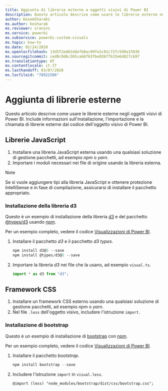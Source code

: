 ```yaml
---
title: Aggiunta di librerie esterne a oggetti visivi di Power BI
description: Questo articolo descrive come usare le librerie esterne negli oggetti visivi di Power BI.
author: KesemSharabi
ms.author: kesharab
ms.reviewer: sranins
ms.service: powerbi
ms.subservice: powerbi-custom-visuals
ms.topic: how-to
ms.date: 02/24/2020
ms.openlocfilehash: 13d5f2ed62ddefb8ac99fe2c91c72fc599a15936
ms.sourcegitcommit: ced8c9d6c365cab6f63fbe8367fb33e6d827cb97
ms.translationtype: HT
ms.contentlocale: it-IT
ms.lasthandoff: 03/07/2020
ms.locfileid: "78922506"
---
```

# <a name="adding-external-libraries"></a>Aggiunta di librerie esterne

Questo articolo descrive come usare le librerie esterne negli oggetti visivi di Power BI. Include informazioni sull'installazione, l'importazione e la chiamata di librerie esterne dal codice dell'oggetto visivo di Power BI.

## <a name="javascript-libraries"></a>Librerie JavaScript

1. Installare una libreria JavaScript esterna usando una qualsiasi soluzione di gestione pacchetti, ad esempio *npm* o *yarn*.
2. Importare i moduli necessari nei file di origine usando la libreria esterna.

>[!NOTE]
>Se si vuole aggiungere tipi alla libreria JavaScript e ottenere protezione IntelliSense e in fase di compilazione, assicurarsi di installare il pacchetto appropriato.

### <a name="installing-the-d3-library"></a>Installazione della libreria d3

Questo è un esempio di installazione della libreria [d3](https://www.npmjs.com/package/d3) e del pacchetto [@types/d3](https://www.npmjs.com/package/@types/d3) usando [npm](https://www.npmjs.com/).

Per un esempio completo, vedere il codice [Visualizzazioni di Power BI](https://github.com/microsoft/powerbi-visuals-gantt/blob/master/src/gantt.ts#L29).

1. Installare il pacchetto *d3* e il pacchetto *d3 types*.

    ```powershell
    npm install d3@5 --save
    npm install @types/d3@5 --save
    ```

2. Importare la libreria *d3* nei file che la usano, ad esempio `visual.ts`.

    ```typescript
    import * as d3 from "d3";
    ```

## <a name="css-framework"></a>Framework CSS

1. Installare un framework CSS esterno usando una qualsiasi soluzione di gestione pacchetti, ad esempio *npm* o *yarn*.
2. Nel file `.less` dell'oggetto visivo, includere l'istruzione `import`.

### <a name="installing-bootstrap"></a>Installazione di bootstrap

Questo è un esempio di installazione di [bootstrap](https://www.npmjs.com/package/bootstrap) con [npm](https://www.npmjs.com/).

Per un esempio completo, vedere il codice [Visualizzazioni di Power BI](https://github.com/Microsoft/powerbi-visuals-sankey/blob/c8200da56913cd8b253be949a35fad0f4472b6de/style/visual.less#L32).

1. Installare il pacchetto *bootstrap*.

    ```powershell
    npm install bootstrap --save
    ```

2. Includere l'istruzione `import` in `visual.less`.

    ```less
    @import (less) "node_modules/bootstrap/dist/css/bootstrap.css";
    ```
